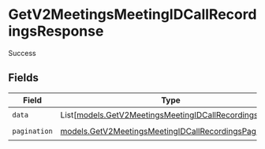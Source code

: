# GetV2MeetingsMeetingIDCallRecordingsResponse

Success


## Fields

| Field                                                                                                                | Type                                                                                                                 | Required                                                                                                             | Description                                                                                                          |
| -------------------------------------------------------------------------------------------------------------------- | -------------------------------------------------------------------------------------------------------------------- | -------------------------------------------------------------------------------------------------------------------- | -------------------------------------------------------------------------------------------------------------------- |
| `data`                                                                                                               | List[[models.GetV2MeetingsMeetingIDCallRecordingsData](../models/getv2meetingsmeetingidcallrecordingsdata.md)]       | :heavy_check_mark:                                                                                                   | N/A                                                                                                                  |
| `pagination`                                                                                                         | [models.GetV2MeetingsMeetingIDCallRecordingsPagination](../models/getv2meetingsmeetingidcallrecordingspagination.md) | :heavy_check_mark:                                                                                                   | N/A                                                                                                                  |